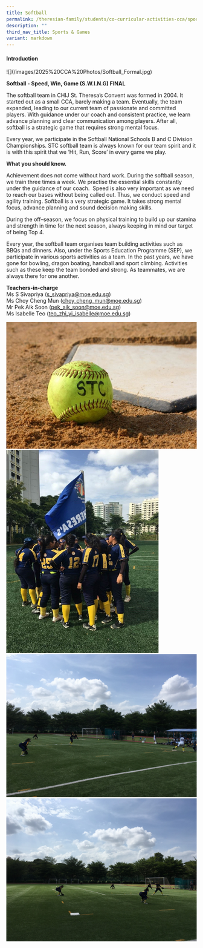```yaml
---
title: Softball
permalink: /theresian-family/students/co-curricular-activities-cca/sports-n-games/softball/
description: ""
third_nav_title: Sports & Games
variant: markdown
---
```

<h4><strong>Introduction</strong></h4>
![](/images/2025%20CCA%20Photos/Softball_Formal.jpg)<p><strong>Softball - Speed, Win, Game (S.W.I.N.G) FINAL</strong></p>
<p>The softball team in CHIJ St. Theresa’s Convent was formed in 2004. It started out as a small CCA, barely making a team. Eventually, the team expanded, leading to our current team of passionate and committed players. With guidance under our coach and consistent practice, we learn advance planning and clear communication among players. After all, softball is a strategic game that requires strong mental focus.</p>
<p>Every year, we participate in the Softball National Schools B and C Division Championships.  STC softball team is always known for our team spirit and it is with this spirit that we ‘Hit, Run, Score’ in every game we play.&nbsp;</p>
<p><strong>What you should know.</strong><strong>&nbsp;</strong></p>
<p>Achievement does not come without hard work. During the softball season, we train three times a week. We practise the essential skills constantly under the guidance of our coach. &nbsp;Speed is also very important as we need to reach our bases without being called out. Thus, we conduct speed and agility training. Softball is a very strategic game. It takes strong mental focus, advance planning and sound decision making skills.&nbsp;</p>
<p>During the off–season, we focus on physical training to build up our stamina and strength in time for the next season, always keeping in mind our target of being Top 4.</p>
<p>Every year, the softball team organises team building activities such as BBQs and dinners. Also, under the Sports Education Programme (SEP), we participate in various sports activities as a team. In the past years, we have gone for bowling, dragon boating, handball and sport climbing. Activities such as these keep the team bonded and strong. As teammates, we are always there for one another.</p>

<p><strong>Teachers-in-charge</strong><br>Ms S Sivapriya (<a href="mailto:S_Sivapriya@moe.edu.sg">s_sivapriya@moe.edu.sg</a>)<br>Ms Choy Cheng Mun (<a href="mailto:choy_cheng_mun@moe.edu.sg">choy_cheng_mun@moe.edu.sg</a>)<br>Mr Pek Aik Soon (<a href="mailto:pek_aik_soon@moe.edu.sg">pek_aik_soon@moe.edu.sg</a>)<br>Ms Isabelle Teo (<a href="mailto:teo_zhi_yi_isabelle@moe.edu.sg">teo_zhi_yi_isabelle@moe.edu.sg</a>)</p>

<img src="/images/sb2.jpg"><br>
<img style="width: 80%;" src="/images/sb3.jpg"><br>
<img src="/images/sb4.jpeg"><br>
<img src="/images/sb5.jpeg">